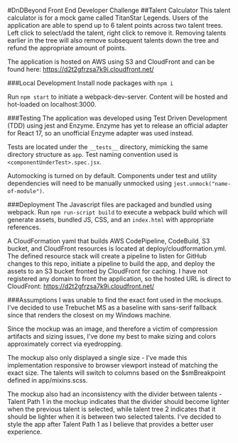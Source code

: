 #DnDBeyond Front End Developer Challenge
##Talent Calculator
This talent calculator is for a mock game called TitanStar Legends. Users of the application are able to spend up to 6 talent points across two talent trees.
Left click to select/add the talent, right click to remove it. Removing talents earlier in the tree will also remove subsequent talents down the tree and refund the appropriate amount of points.

The application is hosted on AWS using S3 and CloudFront and can be found here: https://d2t2gfrzsa7k9i.cloudfront.net/

###Local Development
Install node packages with ```npm i```

Run ```npm start``` to initiate a webpack-dev-server. Content will be hosted and hot-loaded on localhost:3000.

###Testing
The application was developed using Test Driven Development (TDD) using jest and Enzyme. Enzyme has yet to release an official adapter for React 17, so an unofficial Enzyme adapter was used instead.

Tests are located under the `__tests__` directory, mimicking the same directory structure as `app`. Test naming convention used is `<componentUnderTest>.spec.jsx`.

Automocking is turned on by default. Components under test and utility dependencies will need to be manually unmocked using `jest.unmock("name-of-module")`.

###Deployment
The Javascript files are packaged and bundled using webpack. Run ```npm run-script build``` to execute a webpack build which will generate assets, bundled JS, CSS, and an ```index.html``` with appropriate references.

A CloudFormation yaml that builds AWS CodePipeline, CodeBuild, S3 bucket, and CloudFront resources is located at deploy/cloudformation.yml. The defined resource stack will create a pipeline to listen for GitHub changes to this repo, initiate a pipeline to build the app, and deploy the assets to an S3 bucket fronted by CloudFront for caching.
I have not registered any domain to front the application, so the hosted URL is direct to CloudFront: https://d2t2gfrzsa7k9i.cloudfront.net/


###Assumptions
I was unable to find the exact font used in the mockups. I've decided to use Trebuchet MS as a baseline with sans-serif fallback since that renders the closest on my Windows machine.

Since the mockup was an image, and therefore a victim of compression artifacts and sizing issues, I've done my best to make sizing and colors approximately correct via eyedropping.

The mockup also only displayed a single size - I've made this implementation responsive to browser viewport instead of matching the exact size. The talents will switch to columns based on the $smBreakpoint defined in app/mixins.scss.

The mockup also had an inconsistency with the divider between talents - Talent Path 1 in the mockup indicates that the divider should become lighter when the previous talent is selected, while talent tree 2 indicates that it should be lighter when it is between two selected talents. I've decided to  style the app after Talent Path 1 as I believe that provides a better user experience.

